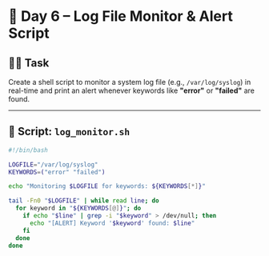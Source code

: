 # 📡 Day 6 – Log File Monitor & Alert Script

## 🧑‍💻 Task
Create a shell script to monitor a system log file (e.g., `/var/log/syslog`) in real-time and print an alert whenever keywords like **"error"** or **"failed"** are found.

---

## 🔧 Script: `log_monitor.sh`

```bash
#!/bin/bash

LOGFILE="/var/log/syslog"
KEYWORDS=("error" "failed")

echo "Monitoring $LOGFILE for keywords: ${KEYWORDS[*]}"

tail -Fn0 "$LOGFILE" | while read line; do
  for keyword in "${KEYWORDS[@]}"; do
    if echo "$line" | grep -i "$keyword" > /dev/null; then
      echo "[ALERT] Keyword '$keyword' found: $line"
    fi
  done
done
